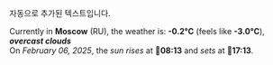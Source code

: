 
자동으로 추가된 텍스트입니다.

<!--START_SECTION:weather:moscow-->
Currently in **Moscow** (RU), the weather is: **-0.2°C** (feels like **-3.0°C**), ***overcast clouds***<br/>
On *February 06, 2025*, the *sun rises* at 🌅**08:13** and *sets* at 🌇**17:13**.
<!--END_SECTION:weather-->
